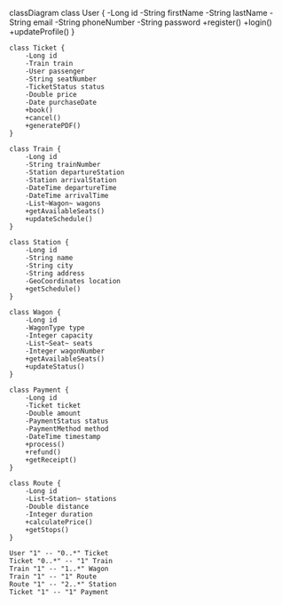 classDiagram
    class User {
        -Long id
        -String firstName
        -String lastName
        -String email
        -String phoneNumber
        -String password
        +register()
        +login()
        +updateProfile()
    }

    class Ticket {
        -Long id
        -Train train
        -User passenger
        -String seatNumber
        -TicketStatus status
        -Double price
        -Date purchaseDate
        +book()
        +cancel()
        +generatePDF()
    }

    class Train {
        -Long id
        -String trainNumber
        -Station departureStation
        -Station arrivalStation
        -DateTime departureTime
        -DateTime arrivalTime
        -List~Wagon~ wagons
        +getAvailableSeats()
        +updateSchedule()
    }

    class Station {
        -Long id
        -String name
        -String city
        -String address
        -GeoCoordinates location
        +getSchedule()
    }

    class Wagon {
        -Long id
        -WagonType type
        -Integer capacity
        -List~Seat~ seats
        -Integer wagonNumber
        +getAvailableSeats()
        +updateStatus()
    }

    class Payment {
        -Long id
        -Ticket ticket
        -Double amount
        -PaymentStatus status
        -PaymentMethod method
        -DateTime timestamp
        +process()
        +refund()
        +getReceipt()
    }

    class Route {
        -Long id
        -List~Station~ stations
        -Double distance
        -Integer duration
        +calculatePrice()
        +getStops()
    }

    User "1" -- "0..*" Ticket
    Ticket "0..*" -- "1" Train
    Train "1" -- "1..*" Wagon
    Train "1" -- "1" Route
    Route "1" -- "2..*" Station
    Ticket "1" -- "1" Payment
